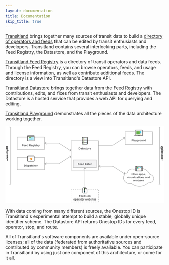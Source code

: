 ```yaml
---
layout: documentation
title: Documentation
skip_title: true
---
```


[Transitland](https://transit.land) brings together many sources of transit data to build a [directory of operators and feeds](https://transit.land/feed-registry/) that can be edited by transit enthusiasts and developers. Transitland contains several interlocking parts, including the Feed Registry, the Datastore, and the Playground.

[Transitland Feed Registry](feed-registry/) is a directory of transit operators and data feeds. Through the Feed Registry, you can browse operators, feeds, and usage and license information, as well as contribute additional feeds. The directory is a view into Transitland's Datastore API.

[Transitland Datastore](datastore/) brings together data from the Feed Registry with contributions, edits, and fixes from transit enthusiasts and developers. The Datastore is a hosted service that provides a web API for querying and editing.

[Transitland Playground](playground/) demonstrates all the pieces of the data architecture working together.

![a diagram showing the Transitland Feed Registry, Datastore, and Playground communicating with each other](/images/how-it-works-diagram.png)

With data coming from many different sources, the Onestop ID is Transitland's experimental attempt to build a stable, globally unique identifier scheme. The Datastore API returns Onestop IDs for every feed, operator, stop, and route.

All of Transitland's software components are available under open-source licenses; all of the data (federated from authoritative sources and contributed by community members) is freely available. You can participate in Transitland by using just one component of this architecture, or come for it all.
